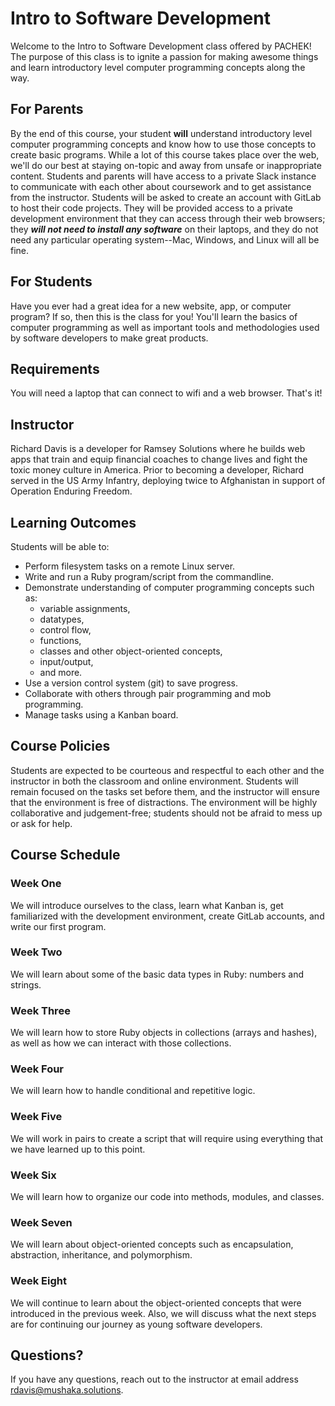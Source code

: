 # Intro to Software Development

Welcome to the Intro to Software Development class offered by PACHEK! The
purpose of this class is to ignite a passion for making awesome things and learn
introductory level computer programming concepts along the way.

## For Parents

By the end of this course, your student **will** understand introductory level
computer programming concepts and know how to use those concepts to create basic
programs. While a lot of this course takes place over the web, we'll do our best
at staying on-topic and away from unsafe or inappropriate content. Students and
parents will have access to a private Slack instance to communicate with each
other about coursework and to get assistance from the instructor. Students will
be asked to create an account with GitLab to host their code projects. They will
be provided access to a private development environment that they can access
through their web browsers; they ___will not need to install any software___ on
their laptops, and they do not need any particular operating system--Mac,
Windows, and Linux will all be fine.

## For Students

Have you ever had a great idea for a new website, app, or computer program? If
so, then this is the class for you! You'll learn the basics of computer
programming as well as important tools and methodologies used by software
developers to make great products.

## Requirements

You will need a laptop that can connect to wifi and a web browser. That's it!

## Instructor

Richard Davis is a developer for Ramsey Solutions where he builds web apps that
train and equip financial coaches to change lives and fight the toxic money
culture in America. Prior to becoming a developer, Richard served in the US Army
Infantry, deploying twice to Afghanistan in support of Operation Enduring
Freedom.

## Learning Outcomes

Students will be able to:
* Perform filesystem tasks on a remote Linux server.
* Write and run a Ruby program/script from the commandline.
* Demonstrate understanding of computer programming concepts such as:
  * variable assignments,
  * datatypes,
  * control flow,
  * functions,
  * classes and other object-oriented concepts,
  * input/output,
  * and more.
* Use a version control system (git) to save progress.
* Collaborate with others through pair programming and mob programming.
* Manage tasks using a Kanban board.

## Course Policies

Students are expected to be courteous and respectful to each other and the
instructor in both the classroom and online environment. Students will remain
focused on the tasks set before them, and the instructor will ensure that the
environment is free of distractions. The environment will be highly 
collaborative and judgement-free; students should not be afraid to mess up or
ask for help.

## Course Schedule

### Week One

We will introduce ourselves to the class, learn what Kanban is, get familiarized
with the development environment, create GitLab accounts, and write our first
program.

### Week Two

We will learn about some of the basic data types in Ruby: numbers and strings.

### Week Three

We will learn how to store Ruby objects in collections (arrays and hashes), as
well as how we can interact with those collections.

### Week Four

We will learn how to handle conditional and repetitive logic.

### Week Five

We will work in pairs to create a script that will require using everything that
we have learned up to this point.

### Week Six

We will learn how to organize our code into methods, modules, and classes.

### Week Seven

We will learn about object-oriented concepts such as encapsulation, abstraction,
inheritance, and polymorphism.

### Week Eight

We will continue to learn about the object-oriented concepts that were
introduced in the previous week. Also, we will discuss what the next steps are
for continuing our journey as young software developers.

## Questions?

If you have any questions, reach out to the instructor at email address
rdavis@mushaka.solutions.